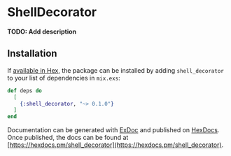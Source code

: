 # ShellDecorator

**TODO: Add description**

## Installation

If [available in Hex](https://hex.pm/docs/publish), the package can be installed
by adding `shell_decorator` to your list of dependencies in `mix.exs`:

```elixir
def deps do
  [
    {:shell_decorator, "~> 0.1.0"}
  ]
end
```

Documentation can be generated with [ExDoc](https://github.com/elixir-lang/ex_doc)
and published on [HexDocs](https://hexdocs.pm). Once published, the docs can
be found at [https://hexdocs.pm/shell_decorator](https://hexdocs.pm/shell_decorator).

